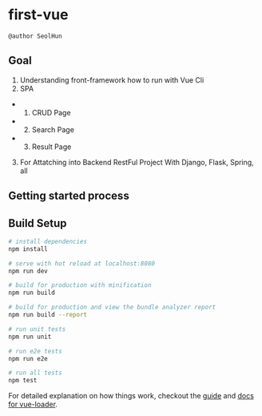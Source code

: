 # first-vue

```
@author SeolHun
```

## Goal
1. Understanding front-framework how to run with Vue Cli
2. SPA
  - 1. CRUD Page
  - 2. Search Page
  - 3. Result Page
3. For Attatching into Backend RestFul Project With Django, Flask, Spring, all


## Getting started process
## Build Setup

``` bash
# install dependencies
npm install

# serve with hot reload at localhost:8080
npm run dev

# build for production with minification
npm run build

# build for production and view the bundle analyzer report
npm run build --report

# run unit tests
npm run unit

# run e2e tests
npm run e2e

# run all tests
npm test
```

For detailed explanation on how things work, checkout the [guide](http://vuejs-templates.github.io/webpack/) and [docs for vue-loader](http://vuejs.github.io/vue-loader).
